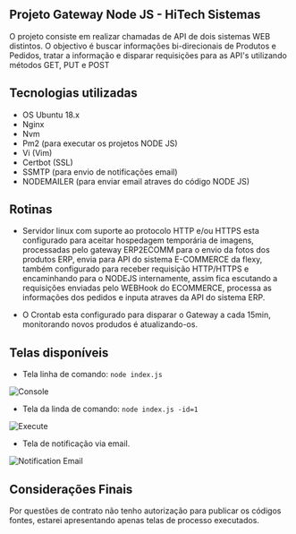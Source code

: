 ## Projeto Gateway Node JS - HiTech Sistemas

O projeto consiste em realizar chamadas de API de dois sistemas WEB distintos. O objectivo é buscar informações bi-direcionais de Produtos e Pedidos, tratar a informação e disparar requisições para as API's utilizando métodos GET, PUT e POST

## Tecnologias utilizadas

- OS Ubuntu 18.x
- Nginx
- Nvm
- Pm2 (para executar os projetos NODE JS)
- Vi (Vim)
- Certbot (SSL)
- SSMTP (para envio de notificações email)
- NODEMAILER (para enviar email atraves do código NODE JS)
  
## Rotinas

- Servidor linux com suporte ao protocolo HTTP e/ou HTTPS esta configurado para aceitar hospedagem temporária de imagens, processadas pelo gateway ERP2ECOMM para o envio da fotos dos produtos ERP, envia para API do sistema E-COMMERCE da flexy, também configurado para receber requisição HTTP/HTTPS e encaminhando para o NODEJS internamente, assim fica escutando a requisições enviadas pelo WEBHook do ECOMMERCE, processa as informações dos pedidos e inputa atraves da API do sistema ERP.

- O Crontab esta configurado para disparar o Gateway a cada 15min, monitorando novos produdos é atualizando-os.

## Telas disponíveis

- Tela linha de comando: ```node index.js```

![Console](https://user-images.githubusercontent.com/34343415/50668925-ec96ca80-0fa0-11e9-8c66-cfcbcd0e74a7.png)

- Tela da linda de comando: ```node index.js -id=1```

![Execute](https://user-images.githubusercontent.com/34343415/50668932-f7515f80-0fa0-11e9-92f7-836bb32c58e5.png)

- Tela de notificação via email.
  
![Notification Email](https://user-images.githubusercontent.com/34343415/50668939-fc161380-0fa0-11e9-8155-59231607c31a.png)

## Considerações Finais

Por questões de contrato não tenho autorização para publicar os códigos fontes, estarei apresentando apenas telas de processo executados.


